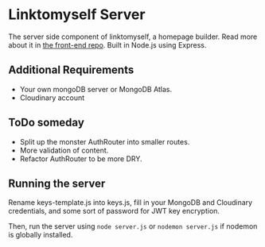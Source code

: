 # Linktomyself Server
The server side component of linktomyself, a homepage builder. Read more about it in [the front-end repo](). Built in Node.js using Express.

## Additional Requirements
- Your own mongoDB server or MongoDB Atlas.
- Cloudinary account

## ToDo someday
- Split up the monster AuthRouter into smaller routes.
- More validation of content.
- Refactor AuthRouter to be more DRY.

## Running the server
Rename keys-template.js into keys.js, fill in your MongoDB and Cloudinary credentials, and some sort of password for JWT key encryption.

Then, run the server using ``node server.js`` or ``nodemon server.js`` if nodemon is globally installed.